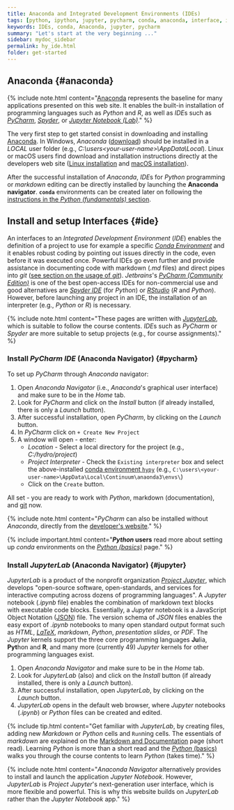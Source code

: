 ```yaml
---
title: Anaconda and Integrated Development Environments (IDEs)
tags: [python, ipython, jupyter, pycharm, conda, anaconda, interface, install]
keywords: IDEs, conda, Anaconda, jupyter, pycharm
summary: "Let's start at the very beginning ..."
sidebar: mydoc_sidebar
permalink: hy_ide.html
folder: get-started
---
```


## Anaconda {#anaconda}

{% include note.html content="[Anaconda](https://www.anaconda.com/distribution/) represents the baseline for many applications presented on this web site. It enables the built-in installation of programming languages such as *Python* and *R*, as well as *IDE*s such as [*PyCharm*](https://www.jetbrains.com/pycharm/), [*Spyder*](https://www.spyder-ide.org/), or [*Jupyter Notebook (Lab)*](https://jupyter.org/)." %}

The very first step to get started consist in downloading and installing [Anaconda](https://www.anaconda.com/distribution/). In Windows, *Anaconda* ([download](https://docs.anaconda.com/anaconda/install/windows/)) should be installed in a *LOCAL* user folder (e.g., *C:\users\<your-user-name>\AppData\Local*). Linux or macOS users find download and installation instructions directly at the developers web site ([Linux installation](https://docs.anaconda.com/anaconda/install/linux/) and [macOS installation](https://docs.anaconda.com/anaconda/install/mac-os/)).

After the successful installation of *Anaconda*, *IDE*s for *Python* programming or *markdown* editing can be directly installed by launching the **Anaconda navigator**. **`conda`** environments can be created later on following the [instructions in the *Python (fundamentals)* section](hypy_install.html#conda-env).

## Install and setup Interfaces {#ide}

An interfaces to an *Integrated Development Environment* (*IDE*) enables the definition of a project to use for example a specific [*Conda Environment*](https://docs.conda.io/) and it enables robust coding by pointing out issues directly in the code, even before it was executed once. Powerful IDEs go even further and provide assistance in documenting code with markdown (*.md* files) and direct pipes into *git* ([see section on the usage of *git*](hy_git.html)). *Jetbrains*'s [*PyCharm (Community Edition)*](https://www.jetbrains.com/pycharm/) is one of the best open-access IDEs for non-commercial use and good alternatives are [*Spyder IDE*](https://www.spyder-ide.org/) (for *Python*) or [*RStudio*](https://rstudio.com/) (*R* and *Python*). However, before launching any project in an IDE, the installation of an interpreter (e.g., *Python* or *R*) is necessary.

{% include note.html content="These pages are written with [*JupyterLab*](https://jupyter.org/), which is suitable to follow the course contents. *IDE*s such as *PyCharm* or *Spyder* are more suitable to setup projects (e.g., for course assignments)." %}


### Install *PyCharm* *IDE* (Anaconda Navigator) {#pycharm}
To set up *PyCharm* through *Anaconda* navigator:

1. Open *Anaconda Navigator* (i.e., *Anaconda*'s graphical user interface) and make sure to be in the *Home* tab.
1. Look for *PyCharm* and click on the *Install* button (if already installed, there is only a *Launch* button).
1. After successful installation, open *PyCharm*, by clicking on the *Launch* button.
1. In *PyCharm* click on `+ Create New Project`
1. A window will open - enter:
    - *Location* - Select a local directory for the project (e.g., *C:/hydro/project*)
    - *Project Interpreter* - Check the `Existing interpreter` box and select the above-installed [conda environment   `hypy`](#conda-env) (e.g., `C:\users\<your-user-name>\AppData\Local\Continuum\anaonda3\envs\`)
    - Click on the `Create` button.

All set - you are ready to work with *Python*, markdown (documentation), and [git](hy_git.html) now.

{% include note.html content="*PyCharm* can also be installed without *Anaconda*, directly from the [developer's website](https://www.anaconda.com/distribution/)." %}

{% include important.html content="***Python* users** read more about setting up *conda* environments on the [*Python (basics)*](hypy_install.html#ide-setup) page." %}

### Install *JupyterLab* (Anaconda Navigator) {#jupyter}

*JupyterLab* is a product of the nonprofit organization [*Project Jupyter*](https://jupyter.org/), which develops "open-source software, open-standards, and services for interactive computing across dozens of programming languages". A *Jupyter* notebook (*.ipynb* file) enables the combination of markdown text blocks with executable code blocks. Essentially, a *Jupyter* notebook is a JavaScript Object Notation ([JSON](https://www.json.org/json-en.html)) file. The version schema of *JSON* files enables the easy export of *.ipynb*  notebooks to many open standard output format such as *HTML*, [*LaTeX*](https://latex-project.org/), *markdown*, *Python*, *presentation slides*, or *PDF*. 
The *Jupyter* kernels support the three core programming languages **Ju**lia, **Pyt**hon and **R**, and many more (currently 49)  *Jupyter* kernels for other programming languages exist. 

1. Open *Anaconda Navigator* and make sure to be in the *Home* tab.
1. Look for *JupyterLab* (also) and click on the *Install* button (if already installed, there is only a *Launch* button).
1. After successful installation, open *JupyterLab*, by clicking on the *Launch* button.
1. *JupyterLab* opens in the default web browser, where *Jupyter* notebooks (*.ipynb*) or *Python* files can be created and edited.

{% include tip.html content="Get familiar with *JupyterLab*, by creating files, adding new *Markdown* or *Python* cells and `Run`ning cells. The essentials of *markdown* are explained on the [Markdown and Documentation](hy_documentation.html#markdown) page (short read). Learning *Python* is more than a short read and the [*Python* (basics)](python.html) walks you through the course contents to learn *Python* (takes time)." %}

{% include note.html content="*Anaconda Navigator* alternatively provides to install and launch the application *Jupyter Notebook*. However, *JupyterLab* is *Project Jupyter*'s next-generation user interface, which is more flexible and powerful. This is why this website builds on *JupyterLab* rather than the *Jupyter Notebook* app." %}





